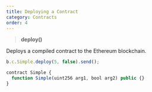 ```yaml
---
title: Deploying a Contract
category: Contracts
order: 4
---
```


> **deploy()**

Deploys a compiled contract to the Ethereum blockchain.

```javascript
b.c.Simple.deploy(5, false).send();

contract Simple {
  function Simple(uint256 arg1, bool arg2) public {}
}
```
